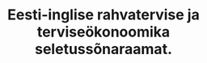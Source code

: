 ---
title: Eesti-inglise rahvatervise ja terviseökonoomika seletussõnaraamat.
title_en: Estonian-English Explanatory Dictionary of Public Health. Health Economics
notes: 'Väljavõte "Eesti-inglise rahvatervise seletussõnastikust", mis on koostatud Tartu Ülikoolis peremeditsiini ja rahvatervise instituudis.'
notes_en: 'An extract from "The Estonian-English Explanatory Dictionary of Public Health" that is compiled in the University of Tartu in the Institute of Family Medicine and Public Health.'
category:
  - Tervis
category_en:
  - Health
resources:
  - name: rahvatervise terviseökonoomika seletussõnaraamat
    url: 'https://www.eurotermbank.com/collections/475'
    format: HTML
    interactive: 'False'
license: OTHER
update_freq: 'http://purl.org/linked-data/sdmx/2009/code#freq-A'
organization: Tartu ülikool
maintainer_name: Ele Kiisk
maintainer_email: ''
maintainer_phone: ''
date_issued: '21/03/2020'
date_modified: 2020/10/30
---